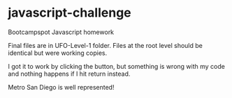 # javascript-challenge
 Bootcampspot Javascript homework

Final files are in UFO-Level-1 folder.  Files at the root level should be identical but were working copies.  

I got it to work by clicking the button, but something is wrong with my code and nothing happens if I hit return instead.

Metro San Diego is well represented!

